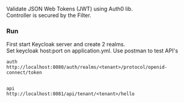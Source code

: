 
Validate JSON Web Tokens (JWT) using Auth0 lib.  
Controller is secured by the Filter.

### Run
First start Keycloak server and create 2 realms.  
Set keycloak host:port on application.yml.
Use postman to test API's

```
auth
http://localhost:8080/auth/realms/<tenant>/protocol/openid-connect/token


api
http://localhost:8081/api/tenant/<tenant>/hello
```